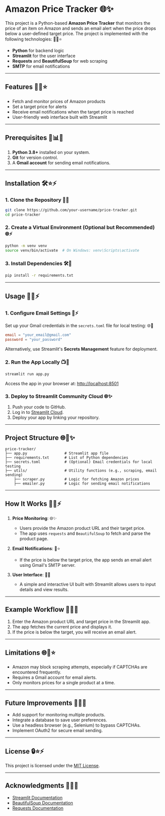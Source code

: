 # Amazon Price Tracker 🌐✨

This project is a Python-based **Amazon Price Tracker** that monitors the price of an item on Amazon and sends an email alert when the price drops below a user-defined target price. The project is implemented with the following technologies: 🔧✨⭐

- **Python** for backend logic
- **Streamlit** for the user interface
- **Requests** and **BeautifulSoup** for web scraping
- **SMTP** for email notifications

---

## Features 🌟🔔⭐

- Fetch and monitor prices of Amazon products
- Set a target price for alerts
- Receive email notifications when the target price is reached
- User-friendly web interface built with Streamlit

---

## Prerequisites 🔧📊✨

1. **Python 3.8+** installed on your system.
2. **Git** for version control.
3. A **Gmail account** for sending email notifications.

---

## Installation 🛠️⭐⚡

### 1. Clone the Repository 📂🌐

```bash
git clone https://github.com/your-username/price-tracker.git
cd price-tracker
```

### 2. Create a Virtual Environment (Optional but Recommended) 🌐⚡

```bash
python -m venv venv
source venv/bin/activate  # On Windows: venv\Scripts\activate
```

### 3. Install Dependencies 🛠️🔔

```bash
pip install -r requirements.txt
```

---

## Usage 🔧🌟⚡

### 1. Configure Email Settings 📧⚡

Set up your Gmail credentials in the `secrets.toml` file for local testing: 🌐🔐

```toml
email = "your_email@gmail.com"
password = "your_password"
```

Alternatively, use Streamlit's **Secrets Management** feature for deployment.

### 2. Run the App Locally 📺🌟

```bash
streamlit run app.py
```

Access the app in your browser at: [http://localhost:8501](http://localhost:8501)

### 3. Deploy to Streamlit Community Cloud 🌐✨

1. Push your code to GitHub.
2. Log in to [Streamlit Cloud](https://streamlit.io/cloud).
3. Deploy your app by linking your repository.

---

## Project Structure 🌐🔧✨

```
price-tracker/
├── app.py                 # Streamlit app file
├── requirements.txt       # List of Python dependencies
├── secrets.toml           # (Optional) Email credentials for local testing
├── utils/                 # Utility functions (e.g., scraping, email sending)
    ├── scraper.py         # Logic for fetching Amazon prices
    ├── emailer.py         # Logic for sending email notifications
```

---

## How It Works 🌟🔧⚡

1. **Price Monitoring**: 🌐✨

   - Users provide the Amazon product URL and their target price.
   - The app uses `requests` and `BeautifulSoup` to fetch and parse the product page.

2. **Email Notifications**: 📧⭐

   - If the price is below the target price, the app sends an email alert using Gmail's SMTP server.

3. **User Interface**: 🔔🌟

   - A simple and interactive UI built with Streamlit allows users to input details and view results.

---

## Example Workflow 🔧🌐🔔

1. Enter the Amazon product URL and target price in the Streamlit app.
2. The app fetches the current price and displays it.
3. If the price is below the target, you will receive an email alert.

---

## Limitations 🌐🔧⭐

- Amazon may block scraping attempts, especially if CAPTCHAs are encountered frequently.
- Requires a Gmail account for email alerts.
- Only monitors prices for a single product at a time.

---

## Future Improvements 🔄✨🌟

- Add support for monitoring multiple products.
- Integrate a database to save user preferences.
- Use a headless browser (e.g., Selenium) to bypass CAPTCHAs.
- Implement OAuth2 for secure email sending.

---

## License 🔒⭐⚡

This project is licensed under the [MIT License](LICENSE).

---

## Acknowledgments 🔧🔔✨

- [Streamlit Documentation](https://docs.streamlit.io/)
- [BeautifulSoup Documentation](https://www.crummy.com/software/BeautifulSoup/bs4/doc/)
- [Requests Documentation](https://docs.python-requests.org/en/master/)

